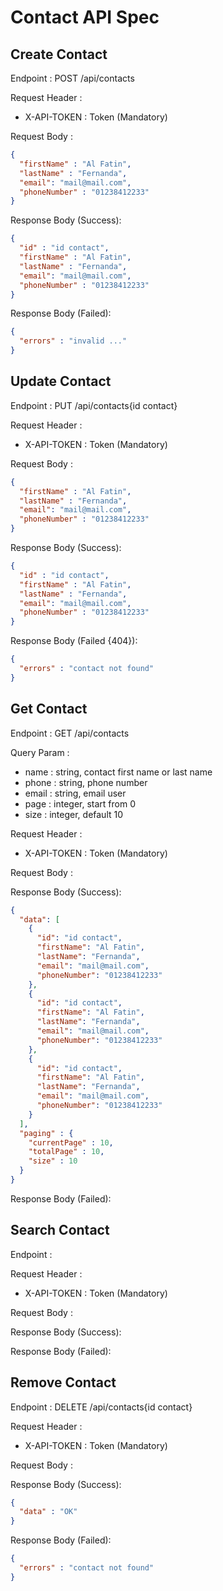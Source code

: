 # Contact API Spec

## Create Contact

Endpoint : POST /api/contacts

Request Header :
- X-API-TOKEN : Token (Mandatory)

Request Body :

```json
{
  "firstName" : "Al Fatin",
  "lastName" : "Fernanda",
  "email": "mail@mail.com",
  "phoneNumber" : "01238412233"
}
```

Response Body (Success):

```json
{
  "id" : "id contact",
  "firstName" : "Al Fatin",
  "lastName" : "Fernanda",
  "email": "mail@mail.com",
  "phoneNumber" : "01238412233"
}
```

Response Body (Failed):

```json
{
  "errors" : "invalid ..."
}
```

## Update Contact

Endpoint : PUT /api/contacts{id contact}

Request Header :
- X-API-TOKEN : Token (Mandatory)

Request Body :
```json
{
  "firstName" : "Al Fatin",
  "lastName" : "Fernanda",
  "email": "mail@mail.com",
  "phoneNumber" : "01238412233"
}
```

Response Body (Success):

```json
{
  "id" : "id contact",
  "firstName" : "Al Fatin",
  "lastName" : "Fernanda",
  "email": "mail@mail.com",
  "phoneNumber" : "01238412233"
}
```

Response Body (Failed {404}):

```json
{
  "errors" : "contact not found"
}
```

## Get Contact

Endpoint : GET /api/contacts

Query Param :
- name : string, contact first name or last name
- phone : string, phone number
- email : string, email user
- page : integer, start from 0
- size : integer, default 10 

Request Header :
- X-API-TOKEN : Token (Mandatory)

Request Body :

Response Body (Success):

```json
{
  "data": [
    {
      "id": "id contact",
      "firstName": "Al Fatin",
      "lastName": "Fernanda",
      "email": "mail@mail.com",
      "phoneNumber": "01238412233"
    },
    {
      "id": "id contact",
      "firstName": "Al Fatin",
      "lastName": "Fernanda",
      "email": "mail@mail.com",
      "phoneNumber": "01238412233"
    },
    {
      "id": "id contact",
      "firstName": "Al Fatin",
      "lastName": "Fernanda",
      "email": "mail@mail.com",
      "phoneNumber": "01238412233"
    }
  ],
  "paging" : {
    "currentPage" : 10,
    "totalPage" : 10,
    "size" : 10
  }
}

```

Response Body (Failed):

## Search Contact

Endpoint :

Request Header :
- X-API-TOKEN : Token (Mandatory)

Request Body :

Response Body (Success):

Response Body (Failed):

## Remove Contact

Endpoint : DELETE /api/contacts{id contact}

Request Header :
- X-API-TOKEN : Token (Mandatory)

Request Body :

Response Body (Success):

```json
{
  "data" : "OK"
}
```

Response Body (Failed):

```json
{
  "errors" : "contact not found"
}
```

